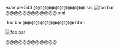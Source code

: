 example 543
@@@@@@@@@@@@ src
![foo [bar](/url)](/url2)
@@@@@@@@@@@@ xml
<?xml version="1.0" encoding="UTF-8"?>
<!DOCTYPE document SYSTEM "CommonMark.dtd">
<document xmlns="http://commonmark.org/xml/1.0">
  <paragraph>
    <image destination="/url2" title="">
      <text>foo </text>
      <link destination="/url" title="">
        <text>bar</text>
      </link>
    </image>
  </paragraph>
</document>
@@@@@@@@@@@@ html
<p><img src="/url2" alt="foo bar" /></p>
@@@@@@@@@@@@
